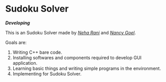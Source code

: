 # Sudoku Solver

***Developing***

This is an Sudoku Solver made by _[Neha Rani](https://github.com/rneha725)_ and _[Nancy Goel](https://github.com/nancygoel62)_.

Goals are:  
1.  Writing C++ bare code.  
2.  Installing softwares and components required to develop GUI application.  
3.  Learning basic things and writing simple programs in the environment.  
4.  Implementing for Sudoku Solver.  
 

